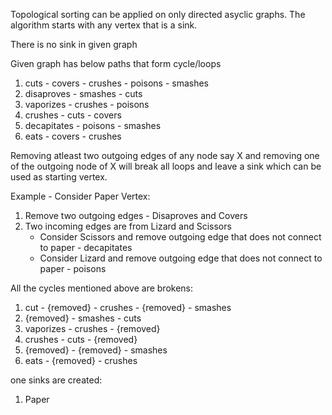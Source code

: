 Topological sorting can be applied on only directed asyclic graphs. The algorithm starts with any vertex that is a sink.

There is no sink in given graph

Given graph has below paths that form cycle/loops 
1. cuts - covers - crushes - poisons - smashes
2. disaproves - smashes - cuts
3. vaporizes - crushes - poisons
4. crushes - cuts - covers
5. decapitates - poisons - smashes
6. eats - covers - crushes

Removing atleast two outgoing edges of any node say X and removing one of the outgoing node of X will break all loops and leave a sink which can be used as starting vertex. 

Example - Consider Paper Vertex:
1. Remove two outgoing edges - Disaproves and Covers
2. Two incoming edges are from Lizard and Scissors 
    - Consider Scissors and remove outgoing edge that does not connect to paper - decapitates
    - Consider Lizard and remove outgoing edge that does not connect to paper - poisons

All the cycles mentioned above are brokens:
1. cut - {removed} - crushes - {removed} - smashes
2. {removed} - smashes - cuts
3. vaporizes - crushes - {removed}
4. crushes - cuts - {removed}
5. {removed} - {removed} - smashes
6. eats - {removed} - crushes

one sinks are created:
1. Paper